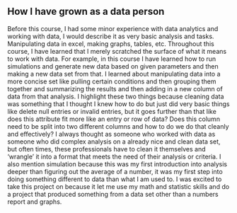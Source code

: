 ## How I have grown as a data person
Before this course, I had some minor experience with data analytics and working with data, I would describe it as very basic analysis and tasks.  Manipulating data in excel, making graphs, tables, etc.  Throughout this course, I have learned that I merely scratched the surface of what it means to work with data.  For example, in this course I have learned how to run simulations and generate new data based on given parameters and then making a new data set from that.  I learned about manipulating data into a more concise set like pulling certain conditions and then grouping them together and summarizing the results and then adding in a new column of data from that analysis.  I highlight these two things because cleaning data was something that I thought I knew how to do but just did very basic things like delete null entries or invalid entries, but it goes further than that like does this attribute fit more like an entry or row of data? Does this column need to be split into two different columns and how to do we do that cleanly and effectively? I always thought as someone who worked with data as someone who did complex analysis on a already nice and clean data set, but often times, these professionals have to clean it themselves and ‘wrangle’ it into a format that meets the need of their analysis or criteria.  I also mention simulation because this was my first introduction into analysis deeper than figuring out the average of a number, it was my first step into doing something different to data than what I am used to.  I was excited to take this project on because it let me use my math and statistic skills and do a project that produced something from a data set other than a numbers report and graphs.  
